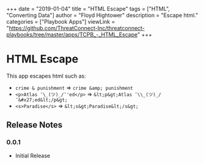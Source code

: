+++
date = "2019-01-04"
title = "HTML Escape"
tags = ["HTML", "Converting Data"]
author = "Floyd Hightower"
description = "Escape html."
categories = ["Playbook Apps"]
viewLink = "https://github.com/ThreatConnect-Inc/threatconnect-playbooks/tree/master/apps/TCPB_-_HTML_Escape"
+++

# HTML Escape

This app escapes html such as:

- `crime & punishment` => `crime &amp; punishment`
- `<p>Atlas ¯\_(ツ)_/¯'ed</p>` => `&lt;p&gt;Atlas ¯\\_(ツ)_/¯&#x27;ed&lt;/p&gt;`
- `<s>Paradise</s>` => `&lt;s&gt;Paradise&lt;/s&gt;`

## Release Notes

### 0.0.1

* Initial Release
